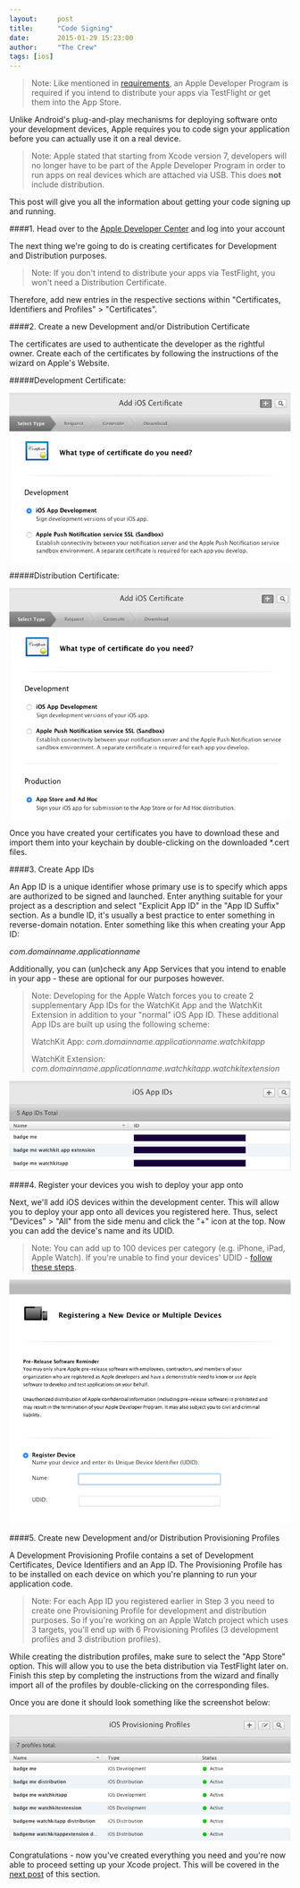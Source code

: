 ```yaml
---
layout:     post
title:      "Code Signing"
date:       2015-01-29 15:23:00
author:     "The Crew"
tags: [ios]
---
```


> Note: Like mentioned in [requirements](http://ciforios.github.io/2015/01/30/Requirements/), an Apple Developer Program is required if you intend to distribute your apps via TestFlight or get them into the App Store.

Unlike Android's plug-and-play mechanisms for deploying software onto your development devices, Apple requires you to code sign your application before you can actually use it on a real device.

> Note: Apple stated that starting from Xcode version 7, developers will no longer have to be part of the Apple Developer Program in order to run apps on real devices which are attached via USB. This does **not** include distribution.

This post will give you all the information about getting your code signing up and running.

####1. Head over to the [Apple Developer Center](https://developer.apple.com/membercenter) and log into your account

The next thing we're going to do is creating certificates for Development and Distribution purposes.

> Note: If you don't intend to distribute your apps via TestFlight, you won't need a Distribution Certificate.

Therefore, add new entries in the respective sections within "Certificates, Identifiers and Profiles" > "Certificates".

####2. Create a new Development and/or Distribution Certificate

The certificates are used to authenticate the developer as the rightful owner. Create each of the certificates by following the instructions of the wizard on Apple's Website.


#####Development Certificate:

![image](/img/development-certificate.png)

#####Distribution Certificate:

![image](/img/distribution-certificate.png)

Once you have created your certificates you have to download these and import them into your keychain by double-clicking on the downloaded *.cert files.

####3. Create App IDs

An App ID is a unique identifier whose primary use is to specify which apps are authorized to be signed and launched.
Enter anything suitable for your project as a description and select "Explicit App ID" in the "App ID Suffix" section. As a bundle ID, it's usually a best practice to enter something in reverse-domain notation. Enter something like this when creating your App ID:

*com*.*domainname*.*applicationname*

Additionally, you can (un)check any App Services that you intend to enable in your app - these are optional for our purposes however.

> Note: Developing for the Apple Watch forces you to create 2 supplementary App IDs for the WatchKit App and the WatchKit Extension in addition to your "normal" iOS App ID. These additional App IDs are built up using the following scheme:
>
> WatchKit App: *com*.*domainname*.*applicationname*.*watchkitapp*
> 
> WatchKit Extension: *com*.*domainname*.*applicationname*.*watchkitapp*.*watchkitextension*

![image](/img/app-ids.png)

####4. Register your devices you wish to deploy your app onto

Next, we'll add iOS devices within the development center. This will allow you to deploy your app onto all devices you registered here. Thus, select "Devices" > "All" from the side menu and click the "+" icon at the top. Now you can add the device's name and its UDID.

> Note: You can add up to 100 devices per category (e.g. iPhone, iPad, Apple Watch). If you're unable to find your devices' UDID - [follow these steps](http://whatsmyudid.com).

![image](/img/register-device.png)

####5. Create new Development and/or Distribution Provisioning Profiles

A Development Provisioning Profile contains a set of Development Certificates, Device Identifiers and an App ID. The Provisioning Profile has to be installed on each device on which you're planning to run your application code.

> Note: For each App ID you registered earlier in Step 3 you need to create one Provisioning Profile for development and distribution purposes. So if you're working on an Apple Watch project which uses 3 targets, you'll end up with 6 Provisioning Profiles (3 development profiles and 3 distribution profiles).

While creating the distribution profiles, make sure to select the "App Store" option. This will allow you to use the beta distribution via TestFlight later on.
Finish this step by completing the instructions from the wizard and finally import all of the profiles by double-clicking on the corresponding files.

Once you are done it should look something like the screenshot below:

![image](/img/provisioning-profiles.png)

Congratulations - now you've created everything you need and you're now able to proceed setting up your Xcode project. This will be covered in the [next post](http://ciforios.github.io/2015/01/29/Setting-Up-Xcode/) of this section.